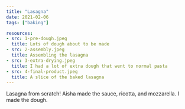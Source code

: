 ```yaml
---
title: "Lasagna"
date: 2021-02-06
tags: ["baking"]

resources:
- src: 1-pre-dough.jpeg
  title: Lots of dough about to be made
- src: 2-assembly.jpeg
  title: Assembling the lasagna
- src: 3-extra-drying.jpeg
  title: I had a lot of extra dough that went to normal pasta
- src: 4-final-product.jpeg
  title: A slice of the baked lasagna
---
```


Lasagna from scratch! Aisha made the sauce, ricotta, and mozzarella. I made the dough.
